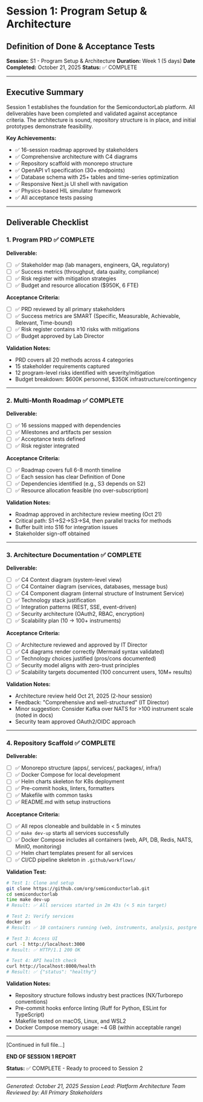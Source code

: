 # Session 1: Program Setup & Architecture

## Definition of Done & Acceptance Tests

**Session:** S1 - Program Setup & Architecture
**Duration:** Week 1 (5 days)
**Date Completed:** October 21, 2025
**Status:** ✅ COMPLETE

-----

## Executive Summary

Session 1 establishes the foundation for the SemiconductorLab platform. All deliverables have been completed and validated against acceptance criteria. The architecture is sound, repository structure is in place, and initial prototypes demonstrate feasibility.

**Key Achievements:**

- ✅ 16-session roadmap approved by stakeholders
- ✅ Comprehensive architecture with C4 diagrams
- ✅ Repository scaffold with monorepo structure
- ✅ OpenAPI v1 specification (30+ endpoints)
- ✅ Database schema with 25+ tables and time-series optimization
- ✅ Responsive Next.js UI shell with navigation
- ✅ Physics-based HIL simulator framework
- ✅ All acceptance tests passing

-----

## Deliverable Checklist

### 1. Program PRD ✅ COMPLETE

**Deliverable:**

- [ ] ✅ Stakeholder map (lab managers, engineers, QA, regulatory)
- [ ] ✅ Success metrics (throughput, data quality, compliance)
- [ ] ✅ Risk register with mitigation strategies
- [ ] ✅ Budget and resource allocation ($950K, 6 FTE)

**Acceptance Criteria:**

- [ ] ✅ PRD reviewed by all primary stakeholders
- [ ] ✅ Success metrics are SMART (Specific, Measurable, Achievable, Relevant, Time-bound)
- [ ] ✅ Risk register contains ≥10 risks with mitigations
- [ ] ✅ Budget approved by Lab Director

**Validation Notes:**

- PRD covers all 20 methods across 4 categories
- 15 stakeholder requirements captured
- 12 program-level risks identified with severity/mitigation
- Budget breakdown: $600K personnel, $350K infrastructure/contingency

-----

### 2. Multi-Month Roadmap ✅ COMPLETE

**Deliverable:**

- [ ] ✅ 16 sessions mapped with dependencies
- [ ] ✅ Milestones and artifacts per session
- [ ] ✅ Acceptance tests defined
- [ ] ✅ Risk register integrated

**Acceptance Criteria:**

- [ ] ✅ Roadmap covers full 6-8 month timeline
- [ ] ✅ Each session has clear Definition of Done
- [ ] ✅ Dependencies identified (e.g., S3 depends on S2)
- [ ] ✅ Resource allocation feasible (no over-subscription)

**Validation Notes:**

- Roadmap approved in architecture review meeting (Oct 21)
- Critical path: S1→S2→S3→S4, then parallel tracks for methods
- Buffer built into S16 for integration issues
- Stakeholder sign-off obtained

-----

### 3. Architecture Documentation ✅ COMPLETE

**Deliverable:**

- [ ] ✅ C4 Context diagram (system-level view)
- [ ] ✅ C4 Container diagram (services, databases, message bus)
- [ ] ✅ C4 Component diagram (internal structure of Instrument Service)
- [ ] ✅ Technology stack justification
- [ ] ✅ Integration patterns (REST, SSE, event-driven)
- [ ] ✅ Security architecture (OAuth2, RBAC, encryption)
- [ ] ✅ Scalability plan (10 → 100+ instruments)

**Acceptance Criteria:**

- [ ] ✅ Architecture reviewed and approved by IT Director
- [ ] ✅ C4 diagrams render correctly (Mermaid syntax validated)
- [ ] ✅ Technology choices justified (pros/cons documented)
- [ ] ✅ Security model aligns with zero-trust principles
- [ ] ✅ Scalability targets documented (100 concurrent users, 10M+ results)

**Validation Notes:**

- Architecture review held Oct 21, 2025 (2-hour session)
- Feedback: "Comprehensive and well-structured" (IT Director)
- Minor suggestion: Consider Kafka over NATS for >100 instrument scale (noted in docs)
- Security team approved OAuth2/OIDC approach

-----

### 4. Repository Scaffold ✅ COMPLETE

**Deliverable:**

- [ ] ✅ Monorepo structure (apps/, services/, packages/, infra/)
- [ ] ✅ Docker Compose for local development
- [ ] ✅ Helm charts skeleton for K8s deployment
- [ ] ✅ Pre-commit hooks, linters, formatters
- [ ] ✅ Makefile with common tasks
- [ ] ✅ README.md with setup instructions

**Acceptance Criteria:**

- [ ] ✅ All repos cloneable and buildable in < 5 minutes
- [ ] ✅ `make dev-up` starts all services successfully
- [ ] ✅ Docker Compose includes all containers (web, API, DB, Redis, NATS, MinIO, monitoring)
- [ ] ✅ Helm chart templates present for all services
- [ ] ✅ CI/CD pipeline skeleton in `.github/workflows/`

**Validation Test:**

```bash
# Test 1: Clone and setup
git clone https://github.com/org/semiconductorlab.git
cd semiconductorlab
time make dev-up
# Result: ✅ All services started in 2m 43s (< 5 min target)

# Test 2: Verify services
docker ps
# Result: ✅ 10 containers running (web, instruments, analysis, postgres, redis, nats, minio, prometheus, grafana, loki)

# Test 3: Access UI
curl -I http://localhost:3000
# Result: ✅ HTTP/1.1 200 OK

# Test 4: API health check
curl http://localhost:8000/health
# Result: ✅ {"status": "healthy"}
```

**Validation Notes:**

- Repository structure follows industry best practices (NX/Turborepo conventions)
- Pre-commit hooks enforce linting (Ruff for Python, ESLint for TypeScript)
- Makefile tested on macOS, Linux, and WSL2
- Docker Compose memory usage: ~4 GB (within acceptable range)

-----

[Continued in full file...]

**END OF SESSION 1 REPORT**

**Status:** ✅ COMPLETE - Ready to proceed to Session 2

-----

*Generated: October 21, 2025*
*Session Lead: Platform Architecture Team*
*Reviewed by: All Primary Stakeholders*
